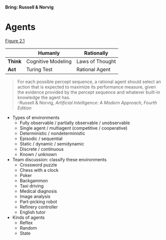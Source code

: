 **Bring: Russell & Norvig**

# Agents
[Figure 2.1](https://aima.cs.berkeley.edu/figures.pdf)

|           | Humanly            | Rationally      |
|-----------|--------------------|-----------------|
| **Think** | Cognitive Modeling | Laws of Thought |
| **Act**   | Turing Test        | Rational Agent  |

> For each possible percept sequence, a rational agent should select an action that is expected to maximize its performance measure, given the evidence provided by the percept sequence and whatever built-in knowledge the agent has.  
> -Russell & Norvig, *Artificial Intelligence: A Modern Approach, Fourth Edition*

* Types of environments
  * Fully observable / partially observable / unobservable
  * Single agent / multiagent (competitive / cooperative)
  * Deterministic / nondeterministic
  * Episodic / sequential
  * Static / dynamic / semidynamic
  * Discrete / continuous
  * Known / unknown
* Team discussion: classify these environments
  * Crossword puzzle
  * Chess with a clock
  * Poker
  * Backgammon
  * Taxi driving
  * Medical diagnosis
  * Image analysis
  * Part-picking robot
  * Refinery controller
  * English tutor
* Kinds of agents
  * Reflex
  * Random
  * State

